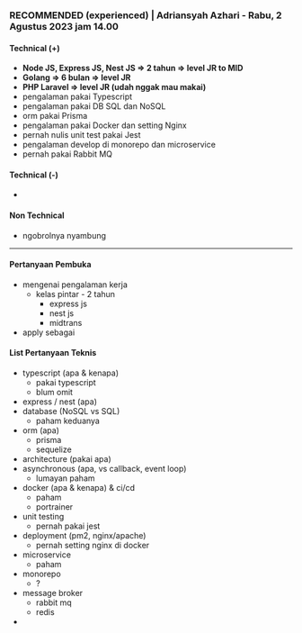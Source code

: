 ### **RECOMMENDED (experienced)** | Adriansyah Azhari - Rabu, 2 Agustus 2023 jam 14.00

#### Technical (+) 

- **Node JS, Express JS, Nest JS => 2 tahun => level JR to MID**  
- **Golang => 6 bulan => level JR** 
- **PHP Laravel => level JR (udah nggak mau makai)**
- pengalaman pakai Typescript
- pengalaman pakai DB SQL dan NoSQL
- orm pakai Prisma
- pengalaman pakai Docker dan setting Nginx
- pernah nulis unit test pakai Jest
- pengalaman develop di monorepo dan microservice
- pernah pakai Rabbit MQ

#### Technical (-)  

- 

#### Non Technical  

- ngobrolnya nyambung

---

#### Pertanyaan Pembuka

- mengenai pengalaman kerja  
	- kelas pintar - 2 tahun
		- express js
		- nest js
		- midtrans
- apply sebagai


#### List Pertanyaan Teknis

- typescript (apa & kenapa)
	- pakai typescript
	- blum omit
- express / nest (apa)
- database (NoSQL vs SQL)
	- paham keduanya
- orm (apa)
	- prisma
	- sequelize
- architecture (pakai apa)
- asynchronous (apa, vs callback, event loop)
	- lumayan paham
- docker (apa & kenapa) & ci/cd
	- paham
	- portrainer
- unit testing
	- pernah pakai jest
- deployment (pm2, nginx/apache)
	- pernah setting nginx di docker
- microservice
	- paham
- monorepo
	- ?
- message broker
	- rabbit mq
	- redis
- 